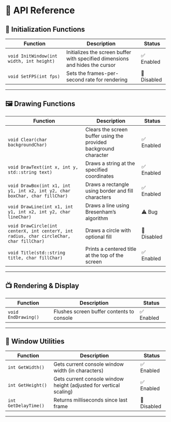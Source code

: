 # 📖 API Reference

## 🌟 Initialization Functions

| Function | Description| Status |
|-|-|-|
| `void InitWindow(int width, int height)` | Initializes the screen buffer with specified dimensions and hides the cursor | ✅ Enabled |
| `void SetFPS(int fps)` | Sets the frames-per-second rate for rendering | 🚫 Disabled |

---

## 🖼 Drawing Functions

| Function | Description | Status |
|-|-|-|
| `void Clear(char backgroundChar)` | Clears the screen buffer using the provided background character | ✅ Enabled |
| `void DrawText(int x, int y, std::string text)` | Draws a string at the specified coordinates | ✅ Enabled |
| `void DrawBox(int x1, int y1, int x2, int y2, char boxChar, char fillChar)` | Draws a rectangle using border and fill characters | ✅ Enabled |
| `void DrawLine(int x1, int y1, int x2, int y2, char lineChar)` | Draws a line using Bresenham’s algorithm | ⚠️ Bug |
| `void DrawCircle(int centerX, int centerY, int radius, char circleChar, char fillChar)` | Draws a circle with optional fill | 🚫 Disabled |
| `void Title(std::string title, char fillChar)` | Prints a centered title at the top of the screen | ✅ Enabled |

---

## 📺 Rendering & Display

| Function | Description | Status |
|-|-|-|
| `void EndDrawing()` | Flushes screen buffer contents to console | ✅ Enabled |

---

## 📐 Window Utilities

| Function | Description | Status |
|-|-|-|
| `int GetWidth()` | Gets current console window width (in characters) | ✅ Enabled |
| `int GetHeight()` | Gets current console window height (adjusted for vertical scaling) | ✅ Enabled |
| `int GetDelayTime()` | Returns milliseconds since last frame | 🚫 Disabled |

---

